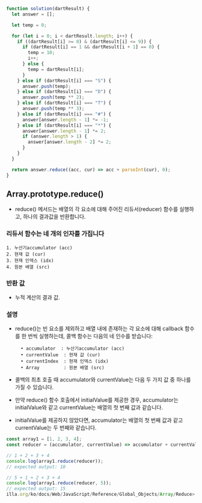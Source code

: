 ```js
function solution(dartResult) {
  let answer = [];

  let temp = 0;

  for (let i = 0; i < dartResult.length; i++) {
    if ((dartResult[i] >= 0) & (dartResult[i] <= 9)) {
      if (dartResult[i] == 1 && dartResult[i + 1] == 0) {
        temp = 10;
        i++;
      } else {
        temp = dartResult[i];
      }
    } else if (dartResult[i] === "S") {
      answer.push(temp);
    } else if (dartResult[i] === "D") {
      answer.push(temp ** 2);
    } else if (dartResult[i] === "T") {
      answer.push(temp ** 3);
    } else if (dartResult[i] === "#") {
      answer[answer.length - 1] *= -1;
    } else if (dartResult[i] === "*") {
      answer[answer.length - 1] *= 2;
      if (answer.length > 1) {
        answer[answer.length - 2] *= 2;
      }
    }
  }

  return answer.reduce((acc, cur) => acc + parseInt(cur), 0);
}
```

## Array.prototype.reduce()

- reduce() 메서드는 배열의 각 요소에 대해 주어진 리듀서(reducer) 함수를 실행하고, 하나의 결과값을 반환합니다.

### 리듀서 함수는 네 개의 인자를 가집니다

    1. 누산기accumulator (acc)
    2. 현재 값 (cur)
    3. 현재 인덱스 (idx)
    4. 원본 배열 (src)

### 반환 값

- 누적 계산의 결과 값.

### 설명

- reduce()는 빈 요소를 제외하고 배열 내에 존재하는 각 요소에 대해 callback 함수를 한 번씩 실행하는데, 콜백 함수는 다음의 네 인수를 받습니다:

        • accumulator  : 누산기accumulator (acc)
        • currentValue  : 현재 값 (cur)
        • currentIndex  : 현재 인덱스 (idx)
        • Array         : 원본 배열 (src)

- 콜백의 최초 호출 때 accumulator와 currentValue는 다음 두 가지 값 중 하나를 가질 수 있습니다.
- 만약 reduce() 함수 호출에서 initialValue를 제공한 경우, accumulator는 initialValue와 같고 currentValue는 배열의 첫 번째 값과 같습니다.
- initialValue를 제공하지 않았다면, accumulator는 배열의 첫 번째 값과 같고 currentValue는 두 번째와 같습니다.

```js
const array1 = [1, 2, 3, 4];
const reducer = (accumulator, currentValue) => accumulator + currentValue;

// 1 + 2 + 3 + 4
console.log(array1.reduce(reducer));
// expected output: 10

// 5 + 1 + 2 + 3 + 4
console.log(array1.reduce(reducer, 5));
// expected output: 15
illa.org/ko/docs/Web/JavaScript/Reference/Global_Objects/Array/Reduce>
```

